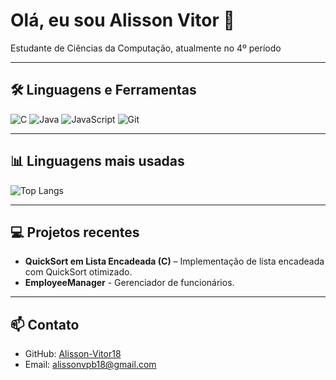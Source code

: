 # Olá, eu sou Alisson Vitor 👋

Estudante de Ciências da Computação, atualmente no 4º período

---

## 🛠 Linguagens e Ferramentas

![C](https://img.shields.io/badge/-C-555?style=for-the-badge&logo=c&logoColor=white)
![Java](https://img.shields.io/badge/-Java-555?style=for-the-badge&logo=java&logoColor=white)
![JavaScript](https://img.shields.io/badge/-JavaScript-555?style=for-the-badge&logo=javascript&logoColor=white)
![Git](https://img.shields.io/badge/-Git-555?style=for-the-badge&logo=git&logoColor=white)

---

## 📊 Linguagens mais usadas

![Top Langs](https://github-readme-stats.vercel.app/api/top-langs/?username=Alisson-Vitor18&layout=compact&theme=radical)

---

## 💻 Projetos recentes

- **QuickSort em Lista Encadeada (C)** – Implementação de lista encadeada com QuickSort otimizado.
- **EmployeeManager** - Gerenciador de funcionários.

---

## 📫 Contato

- GitHub: [Alisson-Vitor18](https://github.com/Alisson-Vitor18)  
- Email: alissonvpb18@gmail.com
